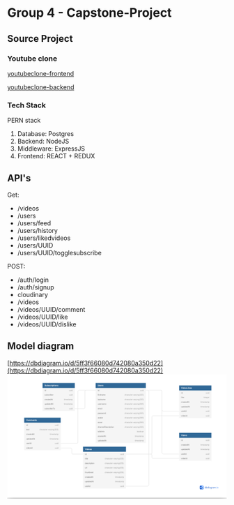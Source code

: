 # Group 4 - Capstone-Project

## Source Project

### Youtube clone
   
   [youtubeclone-frontend](https://github.com/manikandanraji/youtubeclone-frontend)

   [youtubeclone-backend](https://github.com/manikandanraji/youtubeclone-backend)

### Tech Stack

PERN stack
   1. Database: Postgres
   2. Backend: NodeJS
   3. Middleware: ExpressJS
   4. Frontend: REACT + REDUX

## API's 

Get:

* /videos
* /users
* /users/feed
* /users/history
* /users/likedvideos
* /users/UUID
* /users/UUID/togglesubscribe

POST:

* /auth/login
* /auth/signup
* cloudinary
* /videos
* /videos/UUID/comment
* /videos/UUID/like
* /videos/UUID/dislike

## Model diagram
[https://dbdiagram.io/d/5ff3f66080d742080a350d22](https://dbdiagram.io/d/5ff3f66080d742080a350d22)
![model diagram](/extras/modeldiagram.png)